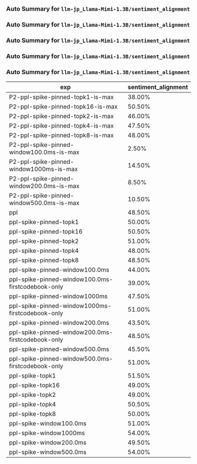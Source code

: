 ### Auto Summary for `llm-jp_Llama-Mimi-1.3B/sentiment_alignment`

### Auto Summary for `llm-jp_Llama-Mimi-1.3B/sentiment_alignment`

### Auto Summary for `llm-jp_Llama-Mimi-1.3B/sentiment_alignment`

### Auto Summary for `llm-jp_Llama-Mimi-1.3B/sentiment_alignment`

### Auto Summary for `llm-jp_Llama-Mimi-1.3B/sentiment_alignment`

<!-- AUTO-GEN: SPLIT TABLE -->
| exp | sentiment_alignment |
| --- | --- |
| P2-ppl-spike-pinned-topk1-is-max | 38.00% |
| P2-ppl-spike-pinned-topk16-is-max | 50.50% |
| P2-ppl-spike-pinned-topk2-is-max | 46.00% |
| P2-ppl-spike-pinned-topk4-is-max | 47.50% |
| P2-ppl-spike-pinned-topk8-is-max | 48.00% |
| P2-ppl-spike-pinned-window100.0ms-is-max | 2.50% |
| P2-ppl-spike-pinned-window1000ms-is-max | 14.50% |
| P2-ppl-spike-pinned-window200.0ms-is-max | 8.50% |
| P2-ppl-spike-pinned-window500.0ms-is-max | 10.50% |
| ppl | 48.50% |
| ppl-spike-pinned-topk1 | 50.00% |
| ppl-spike-pinned-topk16 | 50.50% |
| ppl-spike-pinned-topk2 | 51.00% |
| ppl-spike-pinned-topk4 | 48.00% |
| ppl-spike-pinned-topk8 | 48.50% |
| ppl-spike-pinned-window100.0ms | 44.00% |
| ppl-spike-pinned-window100.0ms-firstcodebook-only | 39.00% |
| ppl-spike-pinned-window1000ms | 47.50% |
| ppl-spike-pinned-window1000ms-firstcodebook-only | 51.00% |
| ppl-spike-pinned-window200.0ms | 43.50% |
| ppl-spike-pinned-window200.0ms-firstcodebook-only | 48.50% |
| ppl-spike-pinned-window500.0ms | 45.50% |
| ppl-spike-pinned-window500.0ms-firstcodebook-only | 51.00% |
| ppl-spike-topk1 | 51.50% |
| ppl-spike-topk16 | 49.00% |
| ppl-spike-topk2 | 49.00% |
| ppl-spike-topk4 | 50.50% |
| ppl-spike-topk8 | 50.00% |
| ppl-spike-window100.0ms | 51.00% |
| ppl-spike-window1000ms | 54.00% |
| ppl-spike-window200.0ms | 49.50% |
| ppl-spike-window500.0ms | 54.00% |
<!-- AUTO-GEN: SPLIT TABLE -->
